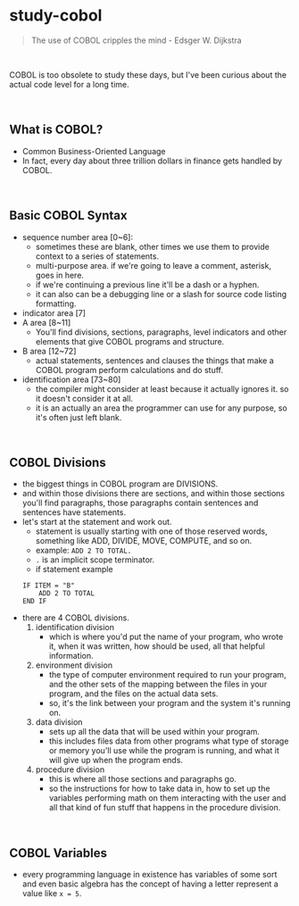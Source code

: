 # study-cobol
<blockquote>
The use of COBOL cripples the mind - Edsger W. Dijkstra
</blockquote>

<br/>

COBOL is too obsolete to study these days, but I've been curious about the actual code level for a long time.

<br/>

## What is COBOL?
- Common Business-Oriented Language
- In fact, every day about three trillion dollars in finance gets handled by COBOL.

<br/>

## Basic COBOL Syntax
- sequence number area  [0~6]: 
    - sometimes these are blank, other times we use them to provide context to a series of statements.
    - multi-purpose area. if we're going to leave a comment, asterisk, goes in here.
    - if we're continuing a previous line it'll be a dash or a hyphen.
    - it can also can be a debugging line or a slash for source code listing formatting.
- indicator area [7]
- A area [8~11]
    - You'll find divisions, sections, paragraphs, level indicators and other elements that give COBOL programs and structure.
- B area [12~72]
    - actual statements, sentences and clauses the things that make a COBOL program perform calculations and do stuff.
- identification area [73~80]
    - the compiler might consider at least because it actually ignores it. so it doesn't consider it at all.
    - it is an actually an area the programmer can use for any purpose, so it's often just left blank.

<br/>

## COBOL Divisions
- the biggest things in COBOL program are DIVISIONS.
- and within those divisions there are sections, and within those sections you'll find paragraphs, those paragraphs contain sentences and sentences have statements.
- let's start at the statement and work out.
    - statement is usually starting with one of those reserved words, something like ADD, DIVIDE, MOVE, COMPUTE, and so on.
    - example: `ADD 2 TO TOTAL.`
    - `.` is an implicit scope terminator.
    - if statement example
    ```
    IF ITEM = "B"
        ADD 2 TO TOTAL
    END IF
    ```
- there are 4 COBOL divisions.
    1. identification division
        - which is where you'd put the name of your program, who wrote it, when it was written, how should be used, all that helpful information.
    2. environment division
        - the type of computer environment required to run your program, and the other sets of the mapping between the files in your program, and the files on the actual data sets.
        - so, it's the link between your program and the system it's running on.
    3. data division
        - sets up all the data that will be used within your program.
        - this includes files data from other programs what type of storage or memory you'll use while the program is running, and what it will give up when the program ends.
    4. procedure division
        - this is where all those sections and paragraphs go.
        - so the instructions for how to take data in, how to set up the variables performing math on them interacting with the user and all that kind of fun stuff that happens in the procedure division.

<br/>

## COBOL Variables
- every programming language in existence has variables of some sort and even basic algebra has the concept of having a letter represent a value like `x = 5`.
